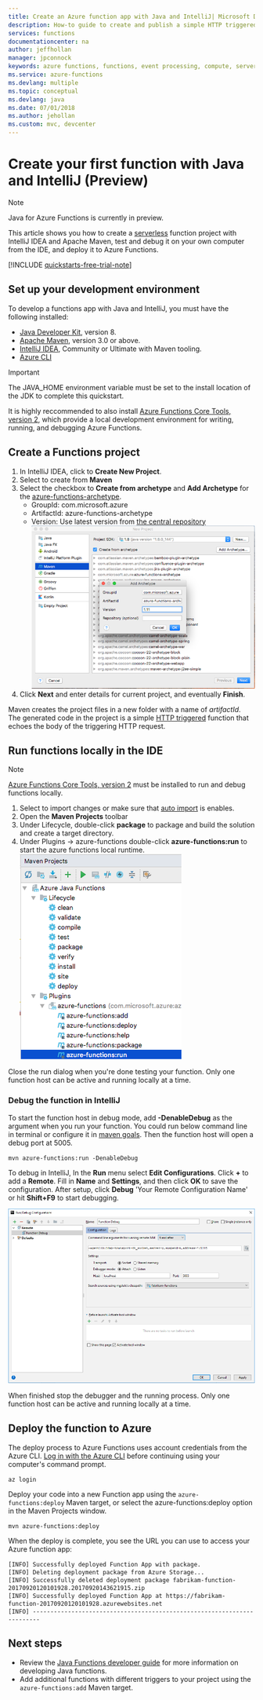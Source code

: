 ```yaml
---
title: Create an Azure function app with Java and IntelliJ| Microsoft Docs
description: How-to guide to create and publish a simple HTTP triggered serverless app using Java and IntelliJ to Azure Functions.
services: functions
documentationcenter: na
author: jeffhollan
manager: jpconnock
keywords: azure functions, functions, event processing, compute, serverless architecture, java
ms.service: azure-functions
ms.devlang: multiple
ms.topic: conceptual
ms.devlang: java
ms.date: 07/01/2018
ms.author: jehollan
ms.custom: mvc, devcenter
---
```


# Create your first function with Java and IntelliJ (Preview)

> [!NOTE] 
> Java for Azure Functions is currently in preview.

This article shows you how to create a [serverless](https://azure.microsoft.com/overview/serverless-computing/) function project with IntelliJ IDEA and Apache Maven, test and debug it on your own computer from the IDE, and deploy it to Azure Functions. 

<!-- TODO ![Access a Hello World function from the command line with cURL](media/functions-create-java-maven/hello-azure.png) -->

[!INCLUDE [quickstarts-free-trial-note](../../includes/quickstarts-free-trial-note.md)]

## Set up your development environment

To develop a functions app with Java and IntelliJ, you must have the following installed:

-  [Java Developer Kit](https://www.azul.com/downloads/zulu/), version 8.
-  [Apache Maven](https://maven.apache.org), version 3.0 or above.
-  [IntelliJ IDEA](https://www.jetbrains.com/idea/download), Community or Ultimate with Maven tooling.
-  [Azure CLI](https://docs.microsoft.com/cli/azure)

> [!IMPORTANT] 
> The JAVA_HOME environment variable must be set to the install location of the JDK to complete this quickstart.

It is highly reccommended to also install [Azure Functions Core Tools, version 2](functions-run-local.md#v2), which provide a local development environment for writing, running, and debugging Azure Functions. 


## Create a Functions project

1. In IntelliJ IDEA, click to **Create New Project**.  
1. Select to create from **Maven**
1. Select the checkbox to **Create from archetype** and **Add Archetype** for the [azure-functions-archetype](https://mvnrepository.com/artifact/com.microsoft.azure/azure-functions-archetype).
    - GroupId: com.microsoft.azure
    - ArtifactId: azure-functions-archetype
    - Version: Use latest version from [the central repository](https://mvnrepository.com/artifact/com.microsoft.azure/azure-functions-archetype)
    ![IntelliJ Maven create](media/functions-create-first-java-intellij/functions-create-intellij.png)  
1. Click **Next** and enter details for current project, and eventually **Finish**.

Maven creates the project files in a new folder with a name of _artifactId_. The generated code in the project is a simple [HTTP triggered](/azure/azure-functions/functions-bindings-http-webhook) function that echoes the body of the triggering HTTP request.

## Run functions locally in the IDE

> [!NOTE]
> [Azure Functions Core Tools, version 2](functions-run-local.md#v2) must be installed to run and debug functions locally.

1. Select to import changes or make sure that [auto import](https://www.jetbrains.com/help/idea/creating-and-optimizing-imports.html) is enables.
1. Open the **Maven Projects** toolbar
1. Under Lifecycle, double-click **package** to package and build the solution and create a target directory.
1. Under Plugins -> azure-functions double-click **azure-functions:run** to start the azure functions local runtime.  
  ![Maven toolbar for Azure Functions](media/functions-create-first-java-intellij/functions-intellij-java-maven-toolbar.png)  

Close the run dialog when you're done testing your function. Only one function host can be active and running locally at a time.

### Debug the function in IntelliJ
To start the function host in debug mode, add **-DenableDebug** as the argument when you run your function. You could run below command line in terminal or configure it in [maven goals](https://www.jetbrains.com/help/idea/maven-support.html#run_goal). Then the function host will open a debug port at 5005. 

```
mvn azure-functions:run -DenableDebug
```

To debug in IntelliJ, In the **Run** menu select **Edit Configurations**. Click **+** to add a **Remote**. Fill in **Name** and **Settings**, and then click **OK** to save the configuration. After setup, click **Debug** 'Your Remote Configuration Name' or hit **Shift+F9** to start debugging.

![Debug functions in IntelliJ](media/functions-create-first-java-intellij/debug-configuration-intellij.PNG)

When finished stop the debugger and the running process. Only one function host can be active and running locally at a time.

## Deploy the function to Azure

The deploy process to Azure Functions uses account credentials from the Azure CLI. [Log in with the Azure CLI](/cli/azure/authenticate-azure-cli?view=azure-cli-latest) before continuing using your computer's command prompt.

```azurecli
az login
```

Deploy your code into a new Function app using the `azure-functions:deploy` Maven target, or select the azure-functions:deploy option in the Maven Projects window.

```
mvn azure-functions:deploy
```

When the deploy is complete, you see the URL you can use to access your Azure function app:

```output
[INFO] Successfully deployed Function App with package.
[INFO] Deleting deployment package from Azure Storage...
[INFO] Successfully deleted deployment package fabrikam-function-20170920120101928.20170920143621915.zip
[INFO] Successfully deployed Function App at https://fabrikam-function-20170920120101928.azurewebsites.net
[INFO] ------------------------------------------------------------------------
```

## Next steps

- Review the  [Java Functions developer guide](functions-reference-java.md) for more information on developing Java functions.
- Add additional functions with different triggers to your project using the `azure-functions:add` Maven target.
